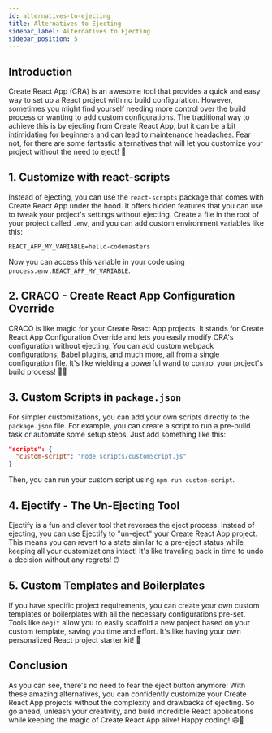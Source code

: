 ```yaml
---
id: alternatives-to-ejecting 
title: Alternatives to Ejecting
sidebar_label: Alternatives to Ejecting
sidebar_position: 5
---
```


## Introduction

Create React App (CRA) is an awesome tool that provides a quick and easy way to set up a React project with no build configuration. However, sometimes you might find yourself needing more control over the build process or wanting to add custom configurations. The traditional way to achieve this is by ejecting from Create React App, but it can be a bit intimidating for beginners and can lead to maintenance headaches. Fear not, for there are some fantastic alternatives that will let you customize your project without the need to eject! 🚀

## 1. **Customize with react-scripts**

Instead of ejecting, you can use the `react-scripts` package that comes with Create React App under the hood. It offers hidden features that you can use to tweak your project's settings without ejecting. Create a file in the root of your project called `.env`, and you can add custom environment variables like this:

```plaintext
REACT_APP_MY_VARIABLE=hello-codemasters
```

Now you can access this variable in your code using `process.env.REACT_APP_MY_VARIABLE`.

## 2. **CRACO - Create React App Configuration Override**

CRACO is like magic for your Create React App projects. It stands for Create React App Configuration Override and lets you easily modify CRA's configuration without ejecting. You can add custom webpack configurations, Babel plugins, and much more, all from a single configuration file. It's like wielding a powerful wand to control your project's build process! 🧙‍♂️

## 3. **Custom Scripts in `package.json`**

For simpler customizations, you can add your own scripts directly to the `package.json` file. For example, you can create a script to run a pre-build task or automate some setup steps. Just add something like this:

```json
"scripts": {
  "custom-script": "node scripts/customScript.js"
}
```

Then, you can run your custom script using `npm run custom-script`.

## 4. **Ejectify - The Un-Ejecting Tool**

Ejectify is a fun and clever tool that reverses the eject process. Instead of ejecting, you can use Ejectify to "un-eject" your Create React App project. This means you can revert to a state similar to a pre-eject status while keeping all your customizations intact! It's like traveling back in time to undo a decision without any regrets! ⏰

## 5. **Custom Templates and Boilerplates**

If you have specific project requirements, you can create your own custom templates or boilerplates with all the necessary configurations pre-set. Tools like `degit` allow you to easily scaffold a new project based on your custom template, saving you time and effort. It's like having your own personalized React project starter kit! 🎁

## Conclusion

As you can see, there's no need to fear the eject button anymore! With these amazing alternatives, you can confidently customize your Create React App projects without the complexity and drawbacks of ejecting. So go ahead, unleash your creativity, and build incredible React applications while keeping the magic of Create React App alive! Happy coding! 😄🚀
